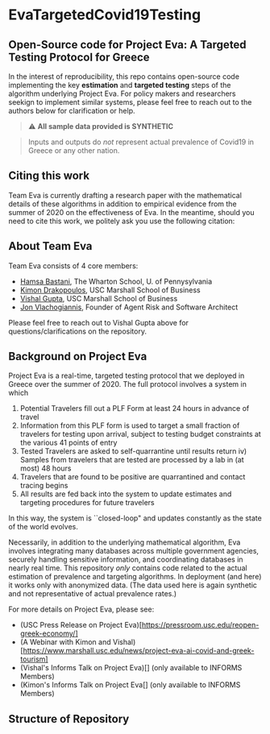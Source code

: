 # EvaTargetedCovid19Testing
Open-Source code for Project Eva:  A Targeted Testing Protocol for Greece
----

In the interest of reproducibility, this repo contains open-source code implementing the key **estimation** and **targeted testing** steps of the algorithm underlying Project Eva.  For policy makers and researchers seekign to implement similar systems, please feel free to reach out to the authors below for clarification or help.    



> :warning: **All sample data provided is SYNTHETIC** 

> Inputs and outputs do _not_ represent actual prevalence of Covid19 in Greece or any other nation.



## Citing this work
Team Eva is currently drafting a research paper with the mathematical details of these algorithms in addition to empirical evidence from the summer of 2020 on the effectiveness of Eva.  In the meantime, should you need to cite this work, we politely ask you use the following citation:




## About Team Eva
Team Eva consists of 4 core members:
* [Hamsa Bastani](https://hamsabastani.github.io/), The Wharton School, U. of Pennysylvania 
* [Kimon Drakopoulos](https://www.kimondrakopoulos.com/), USC Marshall School of Business
* [Vishal Gupta](http://faculty.marshall.usc.edu/Vishal-Gupta/), USC Marshall School of Business
* [Jon Vlachogiannis](https://www.linkedin.com/in/johnvlachoyiannis/), Founder of Agent Risk and Software Architect

Please feel free to reach out to Vishal Gupta above for questions/clarifications on the repository. 


## Background on Project Eva
Project Eva is a real-time, targeted testing protocol that we deployed in Greece over the summer of 2020.  The full protocol involves a system in which 
 1. Potential Travelers fill out a PLF Form at least 24 hours in advance of travel 
 2. Information from this PLF form is used to target a small fraction of travelers for testing upon arrival, subject to testing budget constraints at the various 41 points of entry 
 3. Tested Travelers are asked to self-quarrantine until results return iv) Samples from travelers that are tested are processed by a lab in (at most) 48 hours 
 4. Travelers that are found to be positive are quarrantined and contact tracing begins
 5. All results are fed back into the system to update estimates and targeting procedures for future travelers
 
 In this way, the system is ``closed-loop" and updates constantly as the state of the world evolves.  
 
 Necessarily, in addition to the underlying mathematical algorithm, Eva involves integrating many databases across multiple government agencies, securely handling sensitive information, and coordinating databases in nearly real time.  This repository _only_ contains code related to the actual estimation of prevalence and targeting algorithms.  In deployment (and here) it works only with anonymized data.  (The data used here is again synthetic and not representative of actual prevalence rates.)   

For more details on Project Eva, please see:
* (USC Press Release on Project Eva)[https://pressroom.usc.edu/reopen-greek-economy/]
* (A Webinar with Kimon and Vishal)[https://www.marshall.usc.edu/news/project-eva-ai-covid-and-greek-tourism]
* (Vishal's Informs Talk on Project Eva)[]  (only available to INFORMS Members)
* (Kimon's Informs Talk on Project Eva[]    (only available to INFORMS Members)


## Structure of Repository

